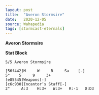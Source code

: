 ```yaml
---
layout: post
title:  "Averon Stormsire"
date:   2020-12-05
source: Wahapedia
tags: [stormcast-eternals]
---
```


**Averon Stormsire**

**Stat Block**
```
5/5 Averon Stormsire
```

```
[56f442]M     W     B     Sa    [-]
5"    5     9     3+    
[e85545]Weapons[-]
[c6c930]Incantor’s Staff[-]
2"     A:3    H:3+   W:3+   R:-1   D:D3  
```


